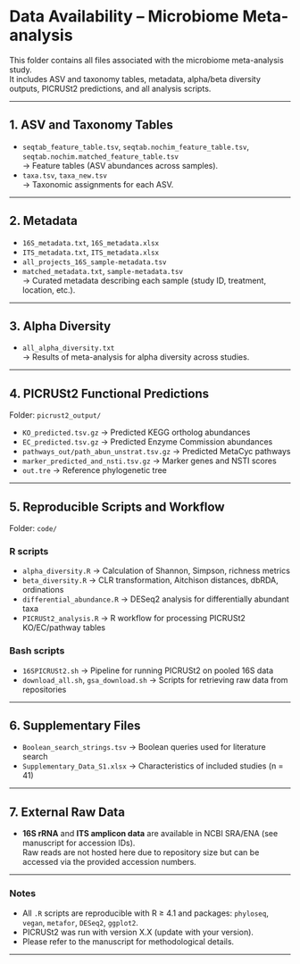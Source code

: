 # Data Availability – Microbiome Meta-analysis

This folder contains all files associated with the microbiome meta-analysis study.  
It includes ASV and taxonomy tables, metadata, alpha/beta diversity outputs, PICRUSt2 predictions, and all analysis scripts.

---

## 1. ASV and Taxonomy Tables
- `seqtab_feature_table.tsv`, `seqtab.nochim_feature_table.tsv`, `seqtab.nochim.matched_feature_table.tsv`  
  → Feature tables (ASV abundances across samples).  
- `taxa.tsv`, `taxa_new.tsv`  
  → Taxonomic assignments for each ASV.

---

## 2. Metadata
- `16S_metadata.txt`, `16S_metadata.xlsx`  
- `ITS_metadata.txt`, `ITS_metadata.xlsx`  
- `all_projects_16S_sample-metadata.tsv`  
- `matched_metadata.txt`, `sample-metadata.tsv`  
  → Curated metadata describing each sample (study ID, treatment, location, etc.).

---

## 3. Alpha Diversity
- `all_alpha_diversity.txt`  
  → Results of meta-analysis for alpha diversity across studies.

---

## 4. PICRUSt2 Functional Predictions
Folder: `picrust2_output/`  
- `KO_predicted.tsv.gz` → Predicted KEGG ortholog abundances  
- `EC_predicted.tsv.gz` → Predicted Enzyme Commission abundances  
- `pathways_out/path_abun_unstrat.tsv.gz` → Predicted MetaCyc pathways  
- `marker_predicted_and_nsti.tsv.gz` → Marker genes and NSTI scores  
- `out.tre` → Reference phylogenetic tree  

---

## 5. Reproducible Scripts and Workflow
Folder: `code/`  

### R scripts  
- `alpha_diversity.R` → Calculation of Shannon, Simpson, richness metrics  
- `beta_diversity.R` → CLR transformation, Aitchison distances, dbRDA, ordinations  
- `differential_abundance.R` → DESeq2 analysis for differentially abundant taxa  
- `PICRUSt2_analysis.R` → R workflow for processing PICRUSt2 KO/EC/pathway tables  

### Bash scripts  
- `16SPICRUSt2.sh` → Pipeline for running PICRUSt2 on pooled 16S data  
- `download_all.sh`, `gsa_download.sh` → Scripts for retrieving raw data from repositories  

---

## 6. Supplementary Files
- `Boolean_search_strings.tsv` → Boolean queries used for literature search  
- `Supplementary_Data_S1.xlsx` → Characteristics of included studies (n = 41)  

---

## 7. External Raw Data
- **16S rRNA** and **ITS amplicon data** are available in NCBI SRA/ENA (see manuscript for accession IDs).  
Raw reads are not hosted here due to repository size but can be accessed via the provided accession numbers.

---

### Notes
- All `.R` scripts are reproducible with R ≥ 4.1 and packages: `phyloseq`, `vegan`, `metafor`, `DESeq2`, `ggplot2`.  
- PICRUSt2 was run with version X.X (update with your version).  
- Please refer to the manuscript for methodological details.

---

